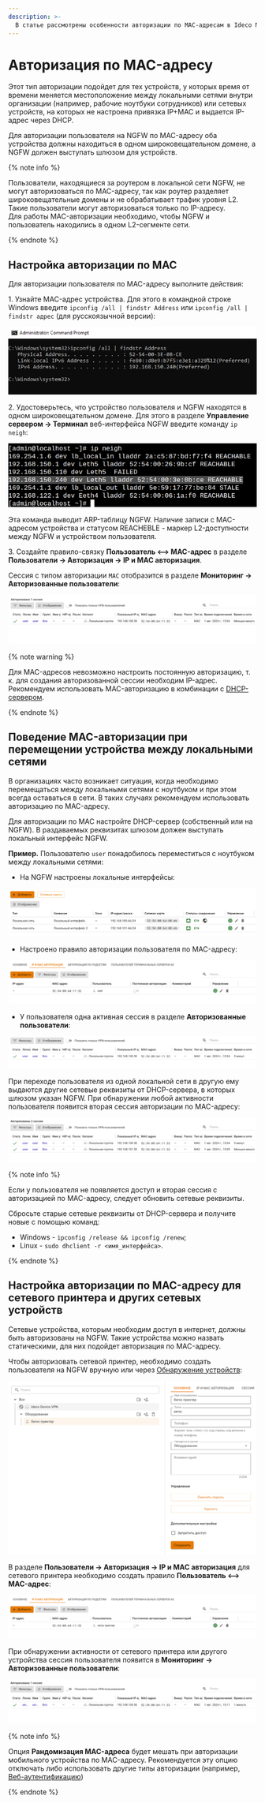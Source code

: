 ```yaml
---
description: >-
  В статье рассмотрены особенности авторизации по MAC-адресам в Ideco NGFW.
---
```


# Авторизация по MAC-адресу

Этот тип авторизации подойдет для тех устройств, у которых время от времени меняется местоположение между локальными сетями внутри организации (например, рабочие ноутбуки сотрудников) или сетевых устройств, на которых не настроена привязка IP+MAC и выдается IP-адрес через DHCP.

Для авторизации пользователя на NGFW по MAC-адресу оба устройства должны находиться в одном широковещательном домене, а NGFW должен выступать шлюзом для устройств.

{% note info %}

Пользователи, находящиеся за роутером в локальной сети NGFW, не могут авторизоваться по MAC-адресу, так как роутер разделяет широковещательные домены и не обрабатывает трафик уровня L2. Такие пользователи могут авторизоваться только по IP-адресу. \
Для работы MAC-авторизации необходимо, чтобы NGFW и пользователь находились в одном L2-сегменте сети.

{% endnote %}

## Настройка авторизации по MAC

Для авторизации пользователя по MAC-адресу выполните действия:

1\. Узнайте MAC-адрес устройства. Для этого в командной строке Windows введите `ipconfig /all | findstr Address` или `ipconfig /all | findstr адрес` (для русскоязычной версии):

![](../../../../../_images/mac-authorization8.png)

2\. Удостоверьтесь, что устройство пользователя и NGFW находятся в одном широковещательном домене. Для этого в разделе **Управление сервером -> Терминал** веб-интерфейса NGFW введите команду `ip neigh`:

![](../../../../../_images/mac-authorization9.png)

Эта команда выводит ARP-таблицу NGFW. Наличие записи с MAC-адресом устройства и статусом REACHEBLE - маркер L2-доступности между NGFW и устройством пользователя.

3\. Создайте правило-связку **Пользователь <--> MAC-адрес** в разделе **Пользователи -> Авторизация -> IP и MAC авторизация**.

Сессия с типом авторизации `MAC` отобразится в разделе **Мониторинг -> Авторизованные пользователи**:

![](../../../../../_images/monitor-connections3.png)

{% note warning %}

Для MAC-адресов невозможно настроить постоянную авторизацию, т. к. для создания авторизованной сессии необходим IP-адрес. Рекомендуем использовать MAC-авторизацию в комбинации с [DHCP-сервером](../../../../../ngfw/settings/services/dhcp.md).

{% endnote %}

## Поведение MAC-авторизации при перемещении устройства между локальными сетями

В организациях часто возникает ситуация, когда необходимо перемещаться между локальными сетями с ноутбуком и при этом всегда оставаться в сети. В таких случаях рекомендуем использовать авторизацию по MAC-адресу.

Для авторизации по MAC настройте DHCP-сервер (собственный или на NGFW). В раздаваемых реквизитах шлюзом должен выступать локальный интерфейс NGFW.

**Пример.** Пользователю `user` понадобилось переместиться с ноутбуком между локальными сетями:

* На NGFW настроены локальные интерфейсы:

![](../../../../../_images/interfaces26.png)

* Настроено правило авторизации пользователя по MAC-адресу:

![](../../../../../_images/authorization3.png)

* У пользователя одна активная сессия в разделе **Авторизованные пользователи**:

![](../../../../../_images/monitor-connections4.png)

При переходе пользователя из одной локальной сети в другую ему выдаются другие сетевые реквизиты от DHCP-сервера, в которых шлюзом указан NGFW. При обнаружении любой активности пользователя появится вторая сессия авторизации по MAC-адресу:

![](../../../../../_images/monitor-connections5.png)

{% note info %}

Если у пользователя не появляется доступ и вторая сессия с авторизацией по MAC-адресу, следует обновить сетевые реквизиты.

Сбросьте старые сетевые реквизиты от DHCP-сервера и получите новые с помощью команд:
* Windows - `ipconfig /release && ipconfig /renew`;
* Linux - `sudo dhclient -r <имя_интерфейса>`.

{% endnote %}

## Настройка авторизации по MAC-адресу для сетевого принтера и других сетевых устройств

Сетевые устройства, которым необходим доступ в интернет, должны быть авторизованы на NGFW. Такие устройства можно назвать статическими, для них подойдет авторизация по MAC-адресу.

Чтобы авторизовать сетевой принтер, необходимо создать пользователя на NGFW вручную или через [Обнаружение устройств](../../../../../ngfw/settings/users/device-discovery.md):

![](../../../../../_images/tree15.png)

В разделе **Пользователи -> Авторизация -> IP и MAC авторизация** для сетевого принтера необходимо создать правило **Пользователь <--> MAC-адрес**:

![](../../../../../_images/authorization4.png)

При обнаружении активности от сетевого принтера или другого устройства сессия пользователя появится в **Мониторинг -> Авторизованные пользователи**:

![](../../../../../_images/monitor-connections6.png)

{% note info %}

Опция **Рандомизация MAC-адреса** будет мешать при авторизации мобильного устройства по MAC-адресу. Рекомендуется эту опцию отключать либо использовать другие типы авторизации (например, [Веб-аутентификацию](../../../../../ngfw/settings/users/authorization/web-authorization.md))

{% endnote %}

